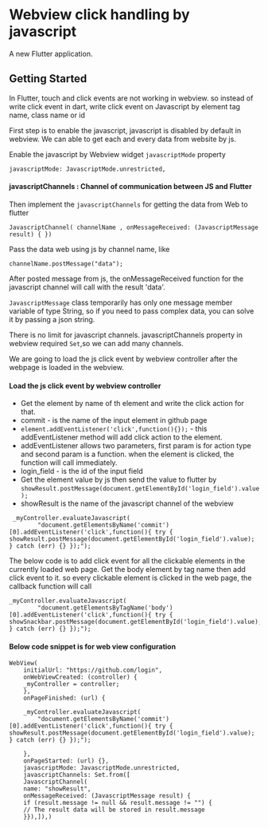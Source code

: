 # Webview click handling by javascript

A new Flutter application.

## Getting Started

In Flutter, touch and click events are not working in webview. so instead of write click event in dart, write click event on Javascript by element tag name, class name or id 


First step is to enable the javascript, javascript is disabled by default in webview. We can able to get each and every data from website by js.

Enable the javascript by Webview widget ``javascriptMode`` property  
```
javascriptMode: JavascriptMode.unrestricted,
```

#### javascriptChannels  : Channel of communication between JS and Flutter
Then implement the ``javascriptChannels`` for getting the data from Web to flutter 

```
JavascriptChannel( channelName , onMessageReceived: (JavascriptMessage result) { }) 
```

Pass the data web using js by channel name, like 
```
channelName.postMessage("data");
```
After posted message from js, the onMessageReceived function for the javascript channel will call with the result 'data'.

`` JavascriptMessage ``  class temporarily has only one message member variable of type String, so if you need to pass complex data, you can solve it by passing a json string.

There is no limit for javascript channels. javascriptChannels property in webview required ``Set``,so we can add many channels.

We are going to load the js click event by webview controller after the webpage is loaded in the webview. 


####  Load the js click event by webview controller
-  Get the element by name of th element and write the click action for that.
-  commit -  is the name of the input element in github page
-  ``element.addEventListener('click',function(){});``  - this addEventListener method will add click action to the element.
-  addEventListener allows two parameters, first param is for action type and second param is a function. when the element     is clicked, the function will call immediately.
-  login_field - is the id of the input field
-  Get the element value by js then send the value to flutter by `` showResult.postMessage(document.getElementById('login_field').value);  ``
-  showResult is the name of the javascript channel of the webview

```
 _myController.evaluateJavascript(
        "document.getElementsByName('commit')[0].addEventListener('click',function(){ try { showResult.postMessage(document.getElementById('login_field').value);  } catch (err) {} });");
```

The below code is to add click event for all the clickable elements in the currently loaded web page.
Get the body element by tag name then add click event to it. so every clickable element is clicked in the web page, the callback function will call

```
_myController.evaluateJavascript(
        "document.getElementsByTagName('body')[0].addEventListener('click',function(){ try { showSnackbar.postMessage(document.getElementById('login_field').value);  } catch (err) {} });");
```


####  Below code snippet is for web view configuration

```
WebView(
    initialUrl: "https://github.com/login",
    onWebViewCreated: (controller) {
    _myController = controller;
    },
    onPageFinished: (url) {
    
    _myController.evaluateJavascript(
        "document.getElementsByName('commit')[0].addEventListener('click',function(){ try { showResult.postMessage(document.getElementById('login_field').value);  } catch (err) {} });");
        
    },
    onPageStarted: (url) {},
    javascriptMode: JavascriptMode.unrestricted,
    javascriptChannels: Set.from([
    JavascriptChannel(
    name: "showResult",
    onMessageReceived: (JavascriptMessage result) {
    if (result.message != null && result.message != "") {
    // The result data will be stored in result.message 
    }}),]),)
```

